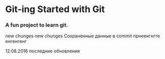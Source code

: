 # Git-ing Started with Git

### A fun project to learn git.

new chunges
new chunges
Сохраненные данные в commit
прнеенгнгге
енгенгенг

12.08.2016 последние обновления